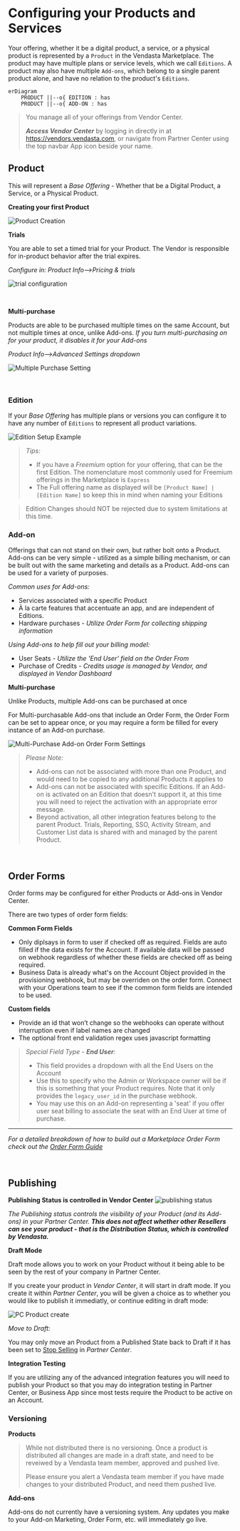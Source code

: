 # Configuring your Products and Services

Your offering, whether it be a digital product, a service, or a physical product is represented by a `Product` in the Vendasta Marketplace. The product may have multiple plans or service levels, which we call `Editions`. A product may also have multiple `Add-ons`, which belong to a single parent product alone, and have no relation to the product's `Editions`.

``` mermaid
erDiagram
    PRODUCT ||--o{ EDITION : has
    PRODUCT ||--o{ ADD-ON : has
```

<!-- theme: info -->
>You manage all of your offerings from Vendor Center.  
>
>_**Access Vendor Center**_ by logging in directly in at <a href="https://vendors.vendasta.com" target="_blank">https://vendors.vendasta.com</a>, or navigate from Partner Center using the top navbar App icon beside your name.

## Product

This will represent a _Base Offering_ - Whether that be a Digital Product, a Service, or a Physical Product.

**Creating your first Product**

![Product Creation](../../assets/images/getting_started/product_creation.png)

**Trials**

You are able to set a timed trial for your Product. The Vendor is responsible for in-product behavior after the trial expires.

_Configure in: Product Info-->Pricing & trials_

![trial configuration](../../assets/images/getting_started/VendorCenter_TrialConfig.png)

&nbsp;

**Multi-purchase**

Products are able to be purchased multiple times on the same Account, but not multiple times at once, unlike Add-ons. _If you turn multi-purchasing on for your product, it disables it for your Add-ons_

_Product Info-->Advanced Settings dropdown_

![Multiple Purchase Setting](../../assets/images/getting_started/VendorCenter_MultiPurchase.png)

&nbsp;

### Edition

If your _Base Offering_ has multiple plans or versions you can configure it to have any number of `Editions` to represent all product variations.

![Edition Setup Example](../../assets/images/getting_started/edition_configuration.png)

<!-- theme: info -->
>_Tips:_
>* If you have a _Freemium_ option for your offering, that can be the first Edition. The nomenclature most commonly used for Freemium offerings in the Marketplace is `Express`
>* The Full offering name as displayed will be `[Product Name] | [Edition Name]` so keep this in mind when naming your Editions
<!-- theme: warning -->

> Edition Changes should NOT be rejected due to system limitations at this time.
&nbsp;

### Add-on

Offerings that can not stand on their own, but rather bolt onto a Product. Add-ons can be very simple - utilized as a simple billing mechanism, or can be built out with the same marketing and details as a Product. Add-ons can be used for a variety of purposes. 

_Common uses for Add-ons:_
* Services associated with a specific Product
* À la carte features that accentuate an app, and are independent of Editions.
* Hardware purchases - _Utilize Order Form for collecting shipping information_

_Using Add-ons to help fill out your billing model:_
* User Seats - _Utilize the 'End User' field on the Order From_
* Purchase of Credits - _Credits usage is managed by Vendor, and displayed in Vendor Dashboard_


**Multi-purchase**

Unlike Products, multiple Add-ons can be purchased at once

For Multi-purchasable Add-ons that include an Order Form, the Order Form can be set to appear once, or you may require a form be filled for every instance of an Add-on purchase.

![Multi-Purchase Add-on Order Form Settings](../../assets/images/getting_started/VendorCenter_Addon_Multipurchase.png)

<!-- theme: warning -->
>_Please Note:_
>
>* Add-ons can not be associated with more than one Product, and would need to be copied to any additional Products it applies to
>* Add-ons can not be associated with specific Editions. If an Add-on is activated on an Edition that doesn't support it, at this time you will need to reject the activation with an appropriate error message.
>* Beyond activation, all other integration features belong to the parent Product. Trials, Reporting, SSO, Activity Stream, and Customer List data is shared with and managed by the parent Product.

&nbsp;

## Order Forms

Order forms may be configured for either Products or Add-ons in Vendor Center.

There are two types of order form fields:

**Common Form Fields**

* Only diplsays in form to user if checked off as required. Fields are auto filled if the data exists for the Account. If available data will be passed on webhook regardless of whether these fields are checked off as being required.
* Business Data is already what's on the Account Object provided in the provisioning webhook, but may be overriden on the order form. Connect with your Operations team to see if the common form fields are intended to be used.

**Custom fields**

* Provide an id that won’t change so the webhooks can operate without interruption even if label names are changed
* The optional front end validation regex uses javascript formatting

<!-- theme: info -->
>_Special Field Type - **End User**:_
>* This field provides a dropdown with all the End Users on the Account
>* Use this to specify who the Admin or Workspace owner will be if this is something that your Product requires. Note that it only provides the `legacy_user_id` in the purchase webhook.
>* You may use this on an Add-on representing a 'seat' if you offer user seat billing to associate the seat with an End User at time of purchase.
--- 
_For a detailed breakdown of how to build out a Marketplace Order Form check out the [Order Form Guide](https://support.vendasta.com/hc/en-us/articles/11457612251799-Order-Form-Guide-for-Marketplace-Vendors)_

&nbsp;

## Publishing

**Publishing Status is controlled in Vendor Center**
![publishing status](../../assets/images/getting_started/publishing_status.png)

_The Publishing status controls the visibility of your Product (and its Add-ons) in your Partner Center. **This does not affect whether other Resellers can see your product - that is the Distribution Status, which is controlled by Vendasta.**_

**Draft Mode**

Draft mode allows you to work on your Product without it being able to be seen by the rest of your company in Partner Center. 


If you create your product in _Vendor Center_, it will start in draft mode. If you create it within _Partner Center_, you will be given a choice as to whether you would like to publish it immediatly, or continue editing in draft mode:

![PC Product create](../../assets/images/getting_started/pc_product_create.png)


_Move to Draft:_

 You may only move an Product from a Published State back to Draft if it has been set to [Stop Selling](https://support.vendasta.com/hc/en-us/articles/4406952901015#h_cf09ba71-da66-4723-8b6d-b0072f540079) in _Partner Center_. 

**Integration Testing**

If you are utilizing any of the advanced integration features you will need to publish your Product so that you may do integration testing in Partner Center, or Business App since most tests require the Product to be active on an Account.


### Versioning
**Products**
<!-- theme: warning -->
>While not distributed there is no versioning. Once a product is distributed all changes are made in a draft state, and need to be reveiwed by a Vendasta team member, approved and pushed live. 
>
>Please ensure you alert a Vendasta team member if you have made changes to your distributed Product, and need them pushed live.

**Add-ons**

Add-ons do not currently have a versioning system. Any updates you make to your Add-on Marketing, Order Form, etc. will immediately go live.